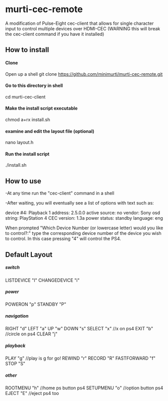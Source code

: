 # murti-cec-remote
A modification of Pulse-Eight cec-client that allows for single character input to control multiple devices over HDMI-CEC (WARNING this will break the cec-client command if you have it installed)

## How to install

#### Clone

Open up a shell 
git clone https://github.com/minimurti/murti-cec-remote.git

#### Go to this directory in shell

cd murti-cec-client

#### Make the install script executable

chmod a+rx install.sh

#### examine and edit the layout file (optional)

nano layout.h

#### Run the install script

./install.sh


## How to use

-At any time run the "cec-client" command in a shell

-After waiting, you will eventually see a list of options with text such as:

device #4: Playback 1
address:       2.5.0.0
active source: no
vendor:        Sony
osd string:    PlayStation 4
CEC version:   1.3a
power status:  standby
language:      eng

When prompted "Which Device Number (or lowercase letter) would you like to control?:" type the corresponding device number of the device you wish to control. In this case pressing "4" will control the PS4.


## Default Layout

##### switch

  LISTDEVICE "I"
  CHANGEDEVICE "i"

##### power

  POWERON "p"
  STANDBY "P"

##### navigation

  RIGHT "d"
  LEFT "a"
  UP "w"
  DOWN "s"
  SELECT "x" //x on ps4
  EXIT "b" //circle on ps4
  CLEAR "j"

##### playback

  PLAY "g" //play is g for go!
  REWIND "r"
  RECORD "R"
  FASTFORWARD "f"
  STOP "S"

##### other

  ROOTMENU "h" //home ps button ps4
  SETUPMENU "o" //option button ps4
  EJECT "E" //eject ps4 too
